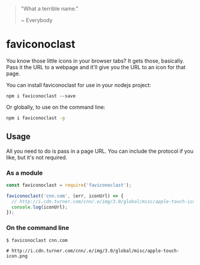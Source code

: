 > "What a terrible name."
>
> ~ Everybody

# faviconoclast

You know those little icons in your browser tabs? It gets those, basically. Pass it the URL to a webpage and it'll give you the URL to an icon for that page.

You can install faviconoclast for use in your nodejs project:

```
npm i faviconoclast --save
```

Or globally, to use on the command line:

```bash
npm i faviconoclast -g
```

## Usage

All you need to do is pass in a page URL. You can include the protocol if you like, but it's not required.

### As a module

```js
const faviconoclast = require('faviconoclast');

faviconoclast('cnn.com', (err, iconUrl) => {
  // http://i.cdn.turner.com/cnn/.e/img/3.0/global/misc/apple-touch-icon.png
  console.log(iconUrl);
});
```

### On the command line

```shell
$ faviconoclast cnn.com

# http://i.cdn.turner.com/cnn/.e/img/3.0/global/misc/apple-touch-icon.png
```
